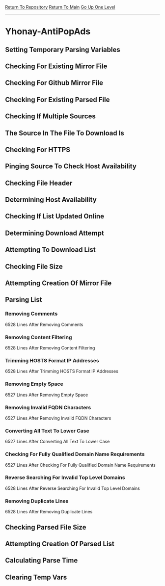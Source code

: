 [Return To Repository](https://github.com/deathbybandaid/piholeparser/)
[Return To Main](https://github.com/deathbybandaid/piholeparser/blob/master/RecentRunLogs/Mainlog.md)
[Go Up One Level](https://github.com/deathbybandaid/piholeparser/blob/master/RecentRunLogs/TopLevelScripts/30-Processing-External-Blacklists.md)
____________________________________
# Yhonay-AntiPopAds
## Setting Temporary Parsing Variables
## Checking For Existing Mirror File
## Checking For Github Mirror File
## Checking For Existing Parsed File
## Checking If Multiple Sources
## The Source In The File To Download Is
## Checking For HTTPS
## Pinging Source To Check Host Availability
## Checking File Header
## Determining Host Availability
## Checking If List Updated Online
## Determining Download Attempt
## Attempting To Download List
## Checking File Size
## Attempting Creation Of Mirror File
## Parsing List
### Removing Comments
6528 Lines After Removing Comments
### Removing Content Filtering
6528 Lines After Removing Content Filtering
### Trimming HOSTS Format IP Addresses
6528 Lines After Trimming HOSTS Format IP Addresses
### Removing Empty Space
6527 Lines After Removing Empty Space
### Removing Invalid FQDN Characters
6527 Lines After Removing Invalid FQDN Characters
### Converting All Text To Lower Case
6527 Lines After Converting All Text To Lower Case
### Checking For Fully Qualified Domain Name Requirements
6527 Lines After Checking For Fully Qualified Domain Name Requirements
### Reverse Searching For Invalid Top Level Domains
6528 Lines After Reverse Searching For Invalid Top Level Domains
### Removing Duplicate Lines
6528 Lines After Removing Duplicate Lines
## Checking Parsed File Size
## Attempting Creation Of Parsed List
## Calculating Parse Time
## Clearing Temp Vars
